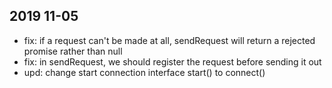 ## 2019 11-05
-   fix: if a request can't be made at all, sendRequest will return a rejected promise rather than null
-   fix: in sendRequest, we should register the request before sending it out
-   upd: change start connection interface start() to connect()
